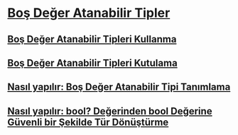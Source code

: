 # [Boş Değer Atanabilir Tipler](index.md)
## [Boş Değer Atanabilir Tipleri Kullanma](using-nullable-types.md)
## [Boş Değer Atanabilir Tipleri Kutulama](boxing-nullable-types.md)
## [Nasıl yapılır: Boş Değer Atanabilir Tipi Tanımlama](how-to-identify-a-nullable-type.md)
## [Nasıl yapılır: bool? Değerinden bool Değerine Güvenli bir Şekilde Tür Dönüştürme](how-to-safely-cast-from-bool-to-bool.md)
